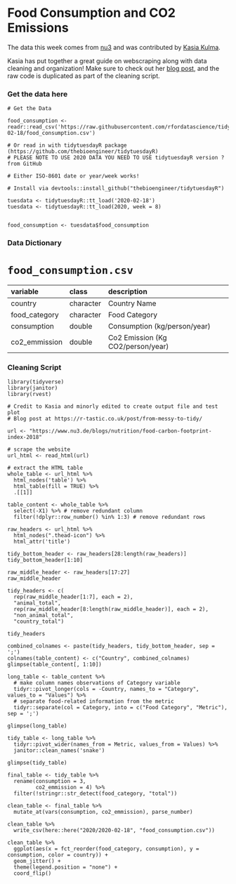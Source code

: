 # Food Consumption and CO2 Emissions

The data this week comes from [nu3](https://www.nu3.de/blogs/nutrition/food-carbon-footprint-index-2018) and was contributed by [Kasia Kulma](https://r-tastic.co.uk/post/from-messy-to-tidy/).

Kasia has put together a great guide on webscraping along with data cleaning and organization! Make sure to check out her [blog post](https://r-tastic.co.uk/post/from-messy-to-tidy/), and the raw code is duplicated as part of the cleaning script.

### Get the data here

```{r}
# Get the Data

food_consumption <- readr::read_csv('https://raw.githubusercontent.com/rfordatascience/tidytuesday/master/data/2020/2020-02-18/food_consumption.csv')

# Or read in with tidytuesdayR package (https://github.com/thebioengineer/tidytuesdayR)
# PLEASE NOTE TO USE 2020 DATA YOU NEED TO USE tidytuesdayR version ? from GitHub

# Either ISO-8601 date or year/week works!

# Install via devtools::install_github("thebioengineer/tidytuesdayR")

tuesdata <- tidytuesdayR::tt_load('2020-02-18')
tuesdata <- tidytuesdayR::tt_load(2020, week = 8)


food_consumption <- tuesdata$food_consumption
```
### Data Dictionary

# `food_consumption.csv`

|variable      |class     |description |
|:-------------|:---------|:-----------|
|country       |character | Country Name |
|food_category |character | Food Category |
|consumption   |double    | Consumption (kg/person/year) |
|co2_emmission |double    | Co2 Emission (Kg CO2/person/year) |

### Cleaning Script

```{r}
library(tidyverse)
library(janitor)
library(rvest)

# Credit to Kasia and minorly edited to create output file and test plot
# Blog post at https://r-tastic.co.uk/post/from-messy-to-tidy/

url <- "https://www.nu3.de/blogs/nutrition/food-carbon-footprint-index-2018"

# scrape the website
url_html <- read_html(url)

# extract the HTML table
whole_table <- url_html %>% 
  html_nodes('table') %>%
  html_table(fill = TRUE) %>%
  .[[1]]

table_content <- whole_table %>%
  select(-X1) %>% # remove redundant column
  filter(!dplyr::row_number() %in% 1:3) # remove redundant rows

raw_headers <- url_html %>%
  html_nodes(".thead-icon") %>%
  html_attr('title')

tidy_bottom_header <- raw_headers[28:length(raw_headers)]
tidy_bottom_header[1:10]

raw_middle_header <- raw_headers[17:27]
raw_middle_header

tidy_headers <- c(
  rep(raw_middle_header[1:7], each = 2),
  "animal_total",
  rep(raw_middle_header[8:length(raw_middle_header)], each = 2),
  "non_animal_total",
  "country_total")

tidy_headers

combined_colnames <- paste(tidy_headers, tidy_bottom_header, sep = ';')
colnames(table_content) <- c("Country", combined_colnames)
glimpse(table_content[, 1:10])

long_table <- table_content %>%
  # make column names observations of Category variable
  tidyr::pivot_longer(cols = -Country, names_to = "Category", values_to = "Values") %>%
  # separate food-related information from the metric
  tidyr::separate(col = Category, into = c("Food Category", "Metric"), sep = ';')

glimpse(long_table)

tidy_table <- long_table %>%
  tidyr::pivot_wider(names_from = Metric, values_from = Values) %>%
  janitor::clean_names('snake')

glimpse(tidy_table)

final_table <- tidy_table %>%
  rename(consumption = 3,
         co2_emmission = 4) %>%
  filter(!stringr::str_detect(food_category, "total"))

clean_table <- final_table %>% 
  mutate_at(vars(consumption, co2_emmission), parse_number)

clean_table %>% 
  write_csv(here::here("2020/2020-02-18", "food_consumption.csv"))

clean_table %>% 
  ggplot(aes(x = fct_reorder(food_category, consumption), y = consumption, color = country)) +
  geom_jitter() +
  theme(legend.position = "none") +
  coord_flip()

```